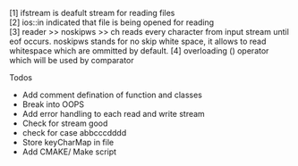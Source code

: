 [1] ifstream is deafult stream for reading files  
[2] ios::in indicated that file is being opened for reading  
[3] reader >> noskipws >> ch reads every character from input stream until eof occurs. noskipws stands for no skip white space, it allows to read whitespace which are ommitted by default.
[4] overloading () operator which will be used by comparator

Todos

- Add comment defination of function and classes
- Break into OOPS
- Add error handling to each read and write stream
- Check for stream good
- check for case abbcccdddd
- Store keyCharMap in file
- Add CMAKE/ Make script
